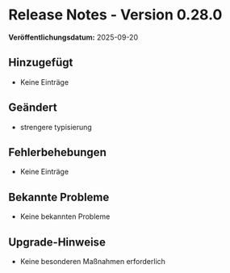 # Release Notes - Version 0.28.0

**Veröffentlichungsdatum:** 2025-09-20

## Hinzugefügt
- Keine Einträge

## Geändert
- strengere typisierung

## Fehlerbehebungen
- Keine Einträge

## Bekannte Probleme
- Keine bekannten Probleme

## Upgrade-Hinweise
- Keine besonderen Maßnahmen erforderlich
